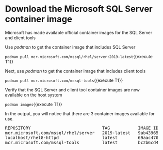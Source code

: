 # Download the Microsoft SQL Server container image

Microsoft has made available official container images for the SQL Server and client tools

Use *podman* to get the container image that includes SQL Server

`podman pull mcr.microsoft.com/mssql/rhel/server:2019-latest`{{execute T1}}

Next, use *podman* to get the container image that includes client tools

`podman pull mcr.microsoft.com/mssql-tools`{{execute T1}}

Verify that the SQL Server and client tool container images are now available on the host system

`podman images`{{execute T1}}

In the output, you will notice that there are 3 container images available for use.

<pre class="file">
REPOSITORY                            TAG           IMAGE ID       CREATED       SIZE
mcr.microsoft.com/mssql/rhel/server   2019-latest   9ab439659123   6 weeks ago   1.59 GB
localhost/rhel8-httpd                 latest        69aac470f62d   7 weeks ago   617 MB
mcr.microsoft.com/mssql-tools         latest        bc2b6cd40cb9   2 years ago   224 MB
</pre>
